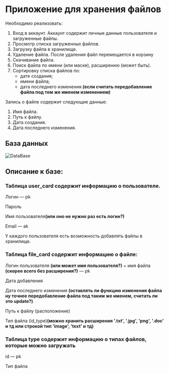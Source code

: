 <h1>Приложение для хранения файлов</h1>
<p>Необходимо реализовать:</p>
<ol>
	<li>Вход в аккаунт. Аккаунт содержит личные данные пользователя и загруженные файлы.</li>
	<li>Просмотр списка загруженных файлов.</li>
	<li>Загрузку файла в хранилище.</li>
	<li>Удаление файла. После удаления файл перемещается в корзину</li>
	<li>Скачивание файла.</li>
	<li>Поиск файла по имени (или маске), расширению (может быть).</li>
	<li>Сортировку списка файлов по:
	<ul>
		<li>дате создания;</li>
		<li>имени файла;</li>
		<li>дата последнего изменения.<b>(если считать передобавление файла под тем же именем изменением)</b></li>
	</ul>
	</li>
</ol>
	
<p>Запись о файле содержит следующие данные:</p>
<ol>
	<li>Имя файла.</li>
	<li>Путь к файлу.</li>
	<li>Дата создания.</li>
	<li>Дата последнего изменения.</li>
</ol>

<h2>База данных</h2>

![DataBase](https://user-images.githubusercontent.com/87008317/196003950-90b3582d-32e2-400d-9e29-db35d393a87e.png)

<h2>Описание к базе:</h2>
<h3>Таблица user_card содержит информацию о пользователе.</h3>
<p>Логин — pk</p>
<p>Пароль</p>
<p>Имя пользователя<b>(или оно не нужно раз есть логин?)</b></p>
<p>Email — ak</p>

<p>У каждого пользователя есть возможность добавлять файлы в хранилище.</p>
<h3>Таблица file_card содержит информацию о файле:</h3>
<p>Логин пользователя <b>(или может имя пользователя?)</b> + имя файла <b>(скорее всего без расширения?)</b> — pk</p>
<p>Дата добавления</p>
<p>Дата последнего изменения <b>(оставлять ли функцию изменения файла ну точнее передобавление файла под таким же именем, считать ли это update?)</b></p>
<p>Путь к файлу (расположение)</p>
<p>Тип файла (id_type)<b>(можно хранить расширения '.txt', '.jpg', 'png', '.doc' и тд или строкой тип 'image', 'text' и тд)</b></p>

<h3>Таблица type содержит информацию о типах файлов, которые можно загружать</h3>
<p>id — pk</p>
<p>Тип файла</p>

